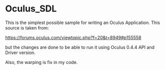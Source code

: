 # Oculus_SDL

This is the simplest possible sample for writing an Oculus Application. This source is taken from:

https://forums.oculus.com/viewtopic.php?f=20&t=8949#p155558

but the changes are done to be able to run it using Oculus 0.4.4 API and Driver version.

Also, the warping is fix in my code.
